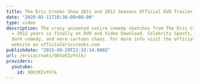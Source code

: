 ```yaml
---
title: The Eric Crooks Show 2011 and 2012 Seasons Official DVD Trailer
date: "2020-02-11T18:36:08+08:00"
type: video
description: The crazy animated satire comedy sketches from The Eric Crooks Show 2011
  - 2012 years is finally on DVD and Video Download. Celebrity Spoofs, slapstick,
  dark comedy, and more cartoon chaos. For more info visit the official Erica Crooks
  website on officialericcrooks.com
publishdate: "2015-09-29T21:32:14.000Z"
url: /ericacrooks/9DVzKIvYnlk/
providers:
  youtube:
    id: 9DVzKIvYnlk
---
```

